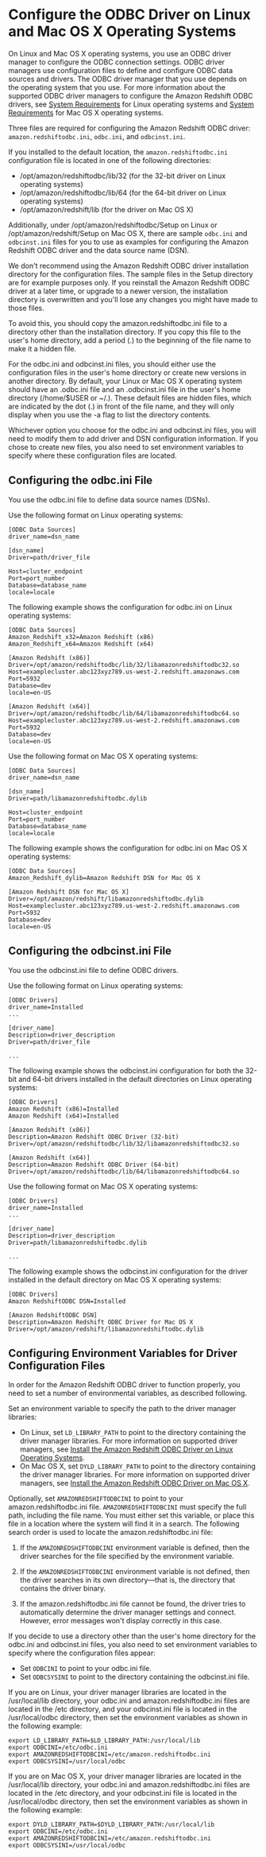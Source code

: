# Configure the ODBC Driver on Linux and Mac OS X Operating Systems<a name="odbc-driver-configure-linux-mac"></a>

On Linux and Mac OS X operating systems, you use an ODBC driver manager to configure the ODBC connection settings\. ODBC driver managers use configuration files to define and configure ODBC data sources and drivers\. The ODBC driver manager that you use depends on the operating system that you use\. For more information about the supported ODBC driver managers to configure the Amazon Redshift ODBC drivers, see [System Requirements](install-odbc-driver-linux.md#odbc-driver-sysreq-linux) for Linux operating systems and [System Requirements](install-odbc-driver-mac.md#odbc-driver-sysreq-mac) for Mac OS X operating systems\.

Three files are required for configuring the Amazon Redshift ODBC driver: `amazon.redshiftodbc.ini`, `odbc.ini`, and `odbcinst.ini`\.

If you installed to the default location, the `amazon.redshiftodbc.ini` configuration file is located in one of the following directories:
+ /opt/amazon/redshiftodbc/lib/32 \(for the 32\-bit driver on Linux operating systems\)
+ /opt/amazon/redshiftodbc/lib/64 \(for the 64\-bit driver on Linux operating systems\)
+ /opt/amazon/redshift/lib \(for the driver on Mac OS X\)

Additionally, under /opt/amazon/redshiftodbc/Setup on Linux or /opt/amazon/redshift/Setup on Mac OS X, there are sample `odbc.ini` and `odbcinst.ini` files for you to use as examples for configuring the Amazon Redshift ODBC driver and the data source name \(DSN\)\.

We don't recommend using the Amazon Redshift ODBC driver installation directory for the configuration files\. The sample files in the Setup directory are for example purposes only\. If you reinstall the Amazon Redshift ODBC driver at a later time, or upgrade to a newer version, the installation directory is overwritten and you'll lose any changes you might have made to those files\.

To avoid this, you should copy the amazon\.redshiftodbc\.ini file to a directory other than the installation directory\. If you copy this file to the user's home directory, add a period \(\.\) to the beginning of the file name to make it a hidden file\.

For the odbc\.ini and odbcinst\.ini files, you should either use the configuration files in the user's home directory or create new versions in another directory\. By default, your Linux or Mac OS X operating system should have an \.odbc\.ini file and an \.odbcinst\.ini file in the user's home directory \(/home/$USER or \~/\.\)\. These default files are hidden files, which are indicated by the dot \(\.\) in front of the file name, and they will only display when you use the \-a flag to list the directory contents\.

Whichever option you choose for the odbc\.ini and odbcinst\.ini files, you will need to modify them to add driver and DSN configuration information\. If you chose to create new files, you also need to set environment variables to specify where these configuration files are located\. 

## Configuring the odbc\.ini File<a name="configure-odbc-ini-file"></a>

 You use the odbc\.ini file to define data source names \(DSNs\)\. 

 Use the following format on Linux operating systems:

```
[ODBC Data Sources]
driver_name=dsn_name

[dsn_name]
Driver=path/driver_file

Host=cluster_endpoint
Port=port_number
Database=database_name
locale=locale
```

The following example shows the configuration for odbc\.ini on Linux operating systems:

```
[ODBC Data Sources]
Amazon_Redshift_x32=Amazon Redshift (x86)
Amazon_Redshift_x64=Amazon Redshift (x64)

[Amazon Redshift (x86)]
Driver=/opt/amazon/redshiftodbc/lib/32/libamazonredshiftodbc32.so
Host=examplecluster.abc123xyz789.us-west-2.redshift.amazonaws.com
Port=5932
Database=dev
locale=en-US

[Amazon Redshift (x64)]
Driver=/opt/amazon/redshiftodbc/lib/64/libamazonredshiftodbc64.so
Host=examplecluster.abc123xyz789.us-west-2.redshift.amazonaws.com
Port=5932
Database=dev
locale=en-US
```

Use the following format on Mac OS X operating systems: 

```
[ODBC Data Sources]
driver_name=dsn_name

[dsn_name]
Driver=path/libamazonredshiftodbc.dylib

Host=cluster_endpoint
Port=port_number
Database=database_name
locale=locale
```

 The following example shows the configuration for odbc\.ini on Mac OS X operating systems: 

```
[ODBC Data Sources]
Amazon_Redshift_dylib=Amazon Redshift DSN for Mac OS X

[Amazon Redshift DSN for Mac OS X]
Driver=/opt/amazon/redshift/libamazonredshiftodbc.dylib
Host=examplecluster.abc123xyz789.us-west-2.redshift.amazonaws.com
Port=5932
Database=dev
locale=en-US
```

## Configuring the odbcinst\.ini File<a name="configure-odbcinst-ini-file"></a>

You use the odbcinst\.ini file to define ODBC drivers\.

Use the following format on Linux operating systems:

```
[ODBC Drivers]
driver_name=Installed
...
                            
[driver_name]
Description=driver_description
Driver=path/driver_file
    
...
```

The following example shows the odbcinst\.ini configuration for both the 32\-bit and 64\-bit drivers installed in the default directories on Linux operating systems:

```
[ODBC Drivers]
Amazon Redshift (x86)=Installed
Amazon Redshift (x64)=Installed

[Amazon Redshift (x86)]
Description=Amazon Redshift ODBC Driver (32-bit)
Driver=/opt/amazon/redshiftodbc/lib/32/libamazonredshiftodbc32.so

[Amazon Redshift (x64)]
Description=Amazon Redshift ODBC Driver (64-bit)
Driver=/opt/amazon/redshiftodbc/lib/64/libamazonredshiftodbc64.so
```

Use the following format on Mac OS X operating systems:

```
[ODBC Drivers]
driver_name=Installed
...
                            
[driver_name]
Description=driver_description
Driver=path/libamazonredshiftodbc.dylib
    
...
```

The following example shows the odbcinst\.ini configuration for the driver installed in the default directory on Mac OS X operating systems: 

```
[ODBC Drivers]
Amazon RedshiftODBC DSN=Installed

[Amazon RedshiftODBC DSN]
Description=Amazon Redshift ODBC Driver for Mac OS X
Driver=/opt/amazon/redshift/libamazonredshiftodbc.dylib
```

## Configuring Environment Variables for Driver Configuration Files<a name="rs-mgmt-config-global-env-variables"></a>

In order for the Amazon Redshift ODBC driver to function properly, you need to set a number of environmental variables, as described following\.

Set an environment variable to specify the path to the driver manager libraries:
+ On Linux, set `LD_LIBRARY_PATH` to point to the directory containing the driver manager libraries\. For more information on supported driver managers, see [Install the Amazon Redshift ODBC Driver on Linux Operating Systems](install-odbc-driver-linux.md)\.
+ On Mac OS X, set `DYLD_LIBRARY_PATH` to point to the directory containing the driver manager libraries\. For more information on supported driver managers, see [Install the Amazon Redshift ODBC Driver on Mac OS X](install-odbc-driver-mac.md)\.

Optionally, set `AMAZONREDSHIFTODBCINI` to point to your amazon\.redshiftodbc\.ini file\. `AMAZONREDSHIFTODBCINI` must specify the full path, including the file name\. You must either set this variable, or place this file in a location where the system will find it in a search\. The following search order is used to locate the amazon\.redshiftodbc\.ini file: 

1. If the `AMAZONREDSHIFTODBCINI` environment variable is defined, then the driver searches for the file specified by the environment variable\.

1. If the `AMAZONREDSHIFTODBCINI` environment variable is not defined, then the driver searches in its own directory—that is, the directory that contains the driver binary\.

1. If the amazon\.redshiftodbc\.ini file cannot be found, the driver tries to automatically determine the driver manager settings and connect\. However, error messages won't display correctly in this case\.

If you decide to use a directory other than the user's home directory for the odbc\.ini and odbcinst\.ini files, you also need to set environment variables to specify where the configuration files appear: 
+ Set `ODBCINI` to point to your odbc\.ini file\.
+ Set `ODBCSYSINI` to point to the directory containing the odbcinst\.ini file\.

If you are on Linux, your driver manager libraries are located in the /usr/local/lib directory, your odbc\.ini and amazon\.redshiftodbc\.ini files are located in the /etc directory, and your odbcinst\.ini file is located in the /usr/local/odbc directory, then set the environment variables as shown in the following example: 

```
export LD_LIBRARY_PATH=$LD_LIBRARY_PATH:/usr/local/lib
export ODBCINI=/etc/odbc.ini
export AMAZONREDSHIFTODBCINI=/etc/amazon.redshiftodbc.ini 
export ODBCSYSINI=/usr/local/odbc
```

 If you are on Mac OS X, your driver manager libraries are located in the /usr/local/lib directory, your odbc\.ini and amazon\.redshiftodbc\.ini files are located in the /etc directory, and your odbcinst\.ini file is located in the /usr/local/odbc directory, then set the environment variables as shown in the following example: 

```
export DYLD_LIBRARY_PATH=$DYLD_LIBRARY_PATH:/usr/local/lib
export ODBCINI=/etc/odbc.ini
export AMAZONREDSHIFTODBCINI=/etc/amazon.redshiftodbc.ini 
export ODBCSYSINI=/usr/local/odbc
```